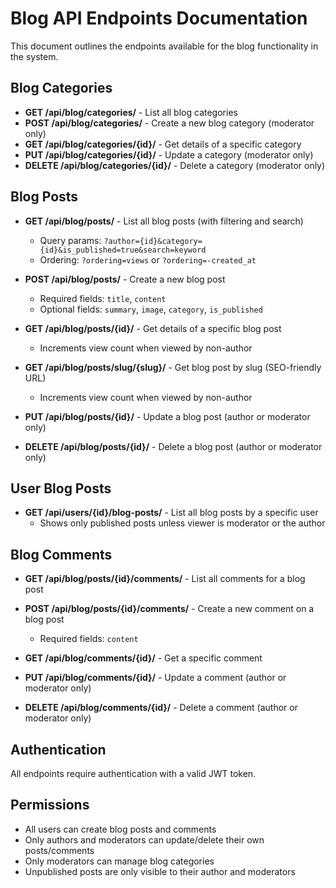 # Blog API Endpoints Documentation

This document outlines the endpoints available for the blog functionality in the system.

## Blog Categories

- **GET /api/blog/categories/** - List all blog categories
- **POST /api/blog/categories/** - Create a new blog category (moderator only)
- **GET /api/blog/categories/{id}/** - Get details of a specific category
- **PUT /api/blog/categories/{id}/** - Update a category (moderator only)
- **DELETE /api/blog/categories/{id}/** - Delete a category (moderator only)

## Blog Posts

- **GET /api/blog/posts/** - List all blog posts (with filtering and search)
  - Query params: `?author={id}&category={id}&is_published=true&search=keyword`
  - Ordering: `?ordering=views` or `?ordering=-created_at`
  
- **POST /api/blog/posts/** - Create a new blog post
  - Required fields: `title`, `content`
  - Optional fields: `summary`, `image`, `category`, `is_published`
  
- **GET /api/blog/posts/{id}/** - Get details of a specific blog post
  - Increments view count when viewed by non-author
  
- **GET /api/blog/posts/slug/{slug}/** - Get blog post by slug (SEO-friendly URL)
  - Increments view count when viewed by non-author
  
- **PUT /api/blog/posts/{id}/** - Update a blog post (author or moderator only)
  
- **DELETE /api/blog/posts/{id}/** - Delete a blog post (author or moderator only)

## User Blog Posts

- **GET /api/users/{id}/blog-posts/** - List all blog posts by a specific user
  - Shows only published posts unless viewer is moderator or the author

## Blog Comments

- **GET /api/blog/posts/{id}/comments/** - List all comments for a blog post
  
- **POST /api/blog/posts/{id}/comments/** - Create a new comment on a blog post
  - Required fields: `content`
  
- **GET /api/blog/comments/{id}/** - Get a specific comment
  
- **PUT /api/blog/comments/{id}/** - Update a comment (author or moderator only)
  
- **DELETE /api/blog/comments/{id}/** - Delete a comment (author or moderator only)

## Authentication

All endpoints require authentication with a valid JWT token.

## Permissions

- All users can create blog posts and comments
- Only authors and moderators can update/delete their own posts/comments
- Only moderators can manage blog categories
- Unpublished posts are only visible to their author and moderators